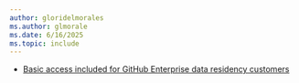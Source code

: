 ```yaml
---
author: gloridelmorales
ms.author: glmorale
ms.date: 6/16/2025
ms.topic: include
---
```


- [Basic access included for GitHub Enterprise data residency customers](#basic-access-included-for-github-enterprise-data-residency-customers)